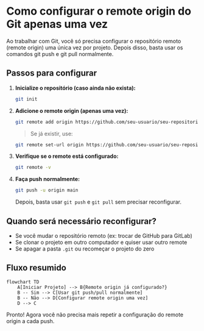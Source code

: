 # Como configurar o remote origin do Git apenas uma vez

Ao trabalhar com Git, você só precisa configurar o repositório remoto (remote origin) uma única vez por projeto. Depois disso, basta usar os comandos git push e git pull normalmente.

## Passos para configurar

1. **Inicialize o repositório (caso ainda não exista):**
   ```sh
   git init
   ```

2. **Adicione o remote origin (apenas uma vez):**
   ```sh
   git remote add origin https://github.com/seu-usuario/seu-repositorio.git
   ```
   > Se já existir, use:
   ```sh
   git remote set-url origin https://github.com/seu-usuario/seu-repositorio.git
   ```

3. **Verifique se o remote está configurado:**
   ```sh
   git remote -v
   ```

4. **Faça push normalmente:**
   ```sh
   git push -u origin main
   ```
   Depois, basta usar `git push` e `git pull` sem precisar reconfigurar.

## Quando será necessário reconfigurar?

- Se você mudar o repositório remoto (ex: trocar de GitHub para GitLab)
- Se clonar o projeto em outro computador e quiser usar outro remote
- Se apagar a pasta `.git` ou recomeçar o projeto do zero

## Fluxo resumido

```mermaid
flowchart TD
    A[Iniciar Projeto] --> B{Remote origin já configurado?}
    B -- Sim --> C[Usar git push/pull normalmente]
    B -- Não --> D[Configurar remote origin uma vez]
    D --> C
```

Pronto! Agora você não precisa mais repetir a configuração do remote origin a cada push.